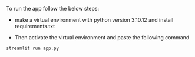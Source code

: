 To run the app follow the below steps:

- make a virtual environment with python version 3.10.12 and install requirements.txt

- Then activate the virtual environment and paste the following command

```bash 
streamlit run app.py
```
